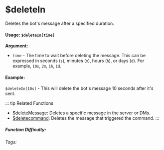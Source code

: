 # $deleteIn

Deletes the bot's message after a specified duration.

#### Usage: `$deleteIn[time]`

**Argument:**

*   `time` - The time to wait before deleting the message.  This can be expressed in seconds (`s`), minutes (`m`), hours (`h`), or days (`d`). For example, `10s`, `2m`, `1h`, `1d`.

#### Example:

`$deleteIn[10s]` - This will delete the bot's message 10 seconds after it's sent.

::: tip Related Functions
*   [$deleteMessage](../Message/deleteMessage.md): Deletes a specific message in the server or DMs.
*   [$deletecommand](../Message/deletecommand.md): Deletes the message that triggered the command.
:::

##### Function Difficulty: <Badge type="tip" text="Easy" vertical="middle" />

###### Tags: <Badge type="tip" text="Delete Message" vertical="middle" /> <Badge type="tip" text="Message" vertical="middle" /> <Badge type="tip" text="Delete After" vertical="middle" /> <Badge type="tip" text="Delete In Time" vertical="middle" />